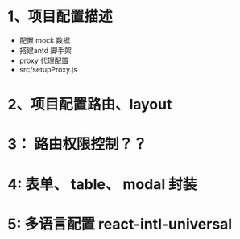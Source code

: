 #  1、项目配置描述
- 配置 mock 数据
- 搭建antd 脚手架
- proxy 代理配置
- src/setupProxy.js

# 2、项目配置路由、layout

# 3： 路由权限控制？？
# 4:  表单、 table、 modal 封装

# 5: 多语言配置 react-intl-universal